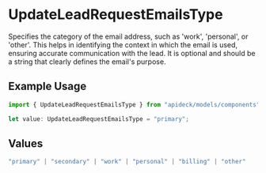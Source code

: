# UpdateLeadRequestEmailsType

Specifies the category of the email address, such as 'work', 'personal', or 'other'. This helps in identifying the context in which the email is used, ensuring accurate communication with the lead. It is optional and should be a string that clearly defines the email's purpose.

## Example Usage

```typescript
import { UpdateLeadRequestEmailsType } from "apideck/models/components";

let value: UpdateLeadRequestEmailsType = "primary";
```

## Values

```typescript
"primary" | "secondary" | "work" | "personal" | "billing" | "other"
```